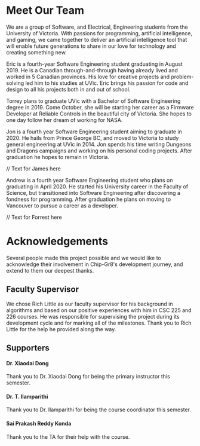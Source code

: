 # Meet Our Team

We are a group of Software, and Electrical, Engineering students from the University of Victoria. With passions for programming, artificial intelligence, and gaming, we came together to deliver an artificial intelligence tool that will enable future generations to share in our love for technology and creating something new.

Eric is a fourth-year Software Engineering student graduating in August 2019. He is a Canadian through-and-through having already lived and worked in 5 Canadian provinces. His love for creative projects and problem-solving led him to his studies at UVic. Eric brings his passion for code and design to all his projects both in and out of school.

Torrey plans to graduate UVic with a Bachelor of Software Engineering degree in 2019. Come October, she will be starting her career as a Firmware Developer at Reliable Controls in the beautiful city of Victoria. She hopes to one day follow her dream of working for NASA.

Jon is a fourth year Software Engineering student aiming to graduate in 2020. He hails from Prince George BC, and moved to Victoria to study general engineering at UVic in 2014. Jon spends his time writing Dungeons and Dragons campaigns and working on his personal coding projects. After graduation he hopes to remain in Victoria.

// Text for James here

Andrew is a fourth year Software Engineering student who plans on graduating in April 2020. He started his University career in the Faculty of Science, but transitioned into Software Engineering after discovering a fondness for programming. After graduation he plans on moving to Vancouver to pursue a career as a developer.

// Text for Forrest here

# Acknowledgements
Several people made this project possible and we would like to acknowledge their involvement in Chip-Gr8's development journey, and extend to them our deepest thanks.

## Faculty Supervisor
We chose Rich Little as our faculty supervisor for his background in algorithms and based on our positive experiences with him in CSC 225 and 226 courses. He was responsible for supervising the project during its development cycle and for marking all of the milestones. Thank you to Rich Little for the help he provided along the way.

## Supporters

#### Dr. Xiaodai Dong
Thank you to Dr. Xiaodai Dong for being the primary instructor this semester.

#### Dr. T. Ilamparithi
Thank you to Dr. Ilamparithi for being the course coordinator this semester.

#### Sai Prakash Reddy Konda
Thank you to the TA for their help with the course.
